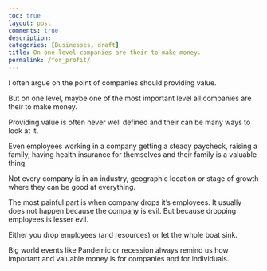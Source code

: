 ```yaml
---
toc: true
layout: post
comments: true
description: 
categories: [Businesses, draft]
title: On one level companies are their to make money.
permalink: /for_profit/
---
```


I often argue on the point of companies should providing value.

But on one level, maybe one of the most important level all companies are their to make money.

Providing value is often never well defined and their can be many ways to look at it.

Even employees working in a company getting a steady paycheck, raising a family, having health insurance for themselves and their family is a valuable thing.

Not every company is in an industry, geographic location or stage of growth where they can be good at everything.

The most painful part is when company drops it’s employees. It usually does not happen because the company is evil. But because dropping employees is lesser evil.

Either you drop employees (and resources) or let the whole boat sink.

Big world events like Pandemic or recession always remind us how important and valuable money is for companies and for individuals.